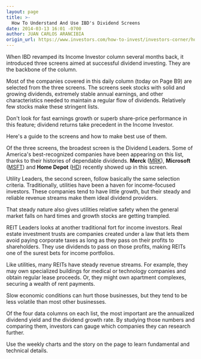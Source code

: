 ```yaml
---
layout: page
title: >-
  How To Understand And Use IBD's Dividend Screens
date: 2014-03-13 16:01 -0700
author: JUAN CARLOS ARANCIBIA
origin_url: https://www.investors.com/how-to-invest/investors-corner/how-to-use-ibd-dividend-screens
---
```





When IBD revamped its Income Investor column several months back, it introduced three screens aimed at successful dividend investing. They are the backbone of the column.


Most of the companies covered in this daily column (today on Page B9) are selected from the three screens. The screens seek stocks with solid and growing dividends, extremely stable annual earnings, and other characteristics needed to maintain a regular flow of dividends. Relatively few stocks make these stringent lists.


Don't look for fast earnings growth or superb share-price performance in this feature; dividend returns take precedent in the Income Investor.


Here's a guide to the screens and how to make best use of them.


Of the three screens, the broadest screen is the Dividend Leaders. Some of America's best-recognized companies have been appearing on this list, thanks to their histories of dependable dividends. **Merck** ([MRK](https://research.investors.com/quote.aspx?symbol=MRK)), **Microsoft** ([MSFT](https://research.investors.com/quote.aspx?symbol=MSFT)) and **Home Depot** ([HD](https://research.investors.com/quote.aspx?symbol=HD)) recently showed up in this screen.


Utility Leaders, the second screen, follow basically the same selection criteria. Traditionally, utilities have been a haven for income-focused investors. These companies tend to have little growth, but their steady and reliable revenue streams make them ideal dividend providers.


That steady nature also gives utilities relative safety when the general market falls on hard times and growth stocks are getting trampled.


REIT Leaders looks at another traditional fort for income investors. Real estate investment trusts are companies created under a law that lets them avoid paying corporate taxes as long as they pass on their profits to shareholders. They use dividends to pass on those profits, making REITs one of the surest bets for income portfolios.


Like utilities, many REITs have steady revenue streams. For example, they may own specialized buildings for medical or technology companies and obtain regular lease proceeds. Or, they might own apartment complexes, securing a wealth of rent payments.


Slow economic conditions can hurt those businesses, but they tend to be less volatile than most other businesses.


Of the four data columns on each list, the most important are the annualized dividend yield and the dividend growth rate. By studying those numbers and comparing them, investors can gauge which companies they can research further.


Use the weekly charts and the story on the page to learn fundamental and technical details.




